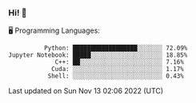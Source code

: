 ### Hi! :panda_face:

:desktop_computer: Programming Languages:

```
          Python: ██████████████████░░░░░░░ 72.09%
Jupyter Notebook: █████░░░░░░░░░░░░░░░░░░░░ 18.85%
             C++: ██░░░░░░░░░░░░░░░░░░░░░░░ 7.16%
            Cuda: ░░░░░░░░░░░░░░░░░░░░░░░░░ 1.17%
           Shell: ░░░░░░░░░░░░░░░░░░░░░░░░░ 0.43%
```

Last updated on Sun Nov 13 02:06 2022 (UTC)
